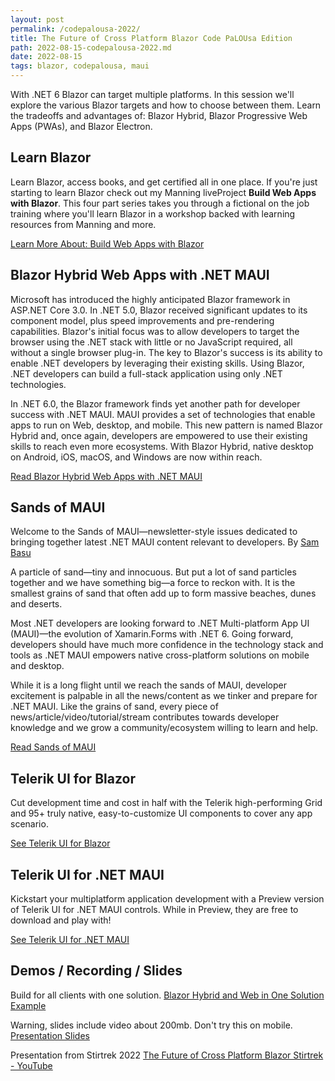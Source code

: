 ```yaml
---
layout: post
permalink: /codepalousa-2022/
title: The Future of Cross Platform Blazor Code PaLOUsa Edition
path: 2022-08-15-codepalousa-2022.md
date: 2022-08-15
tags: blazor, codepalousa, maui
---
```


With .NET 6 Blazor can target multiple platforms. In this session we'll explore the various Blazor targets and how to choose between them. Learn the tradeoffs and advantages of: Blazor Hybrid, Blazor Progressive Web Apps (PWAs), and Blazor Electron.

## Learn Blazor

Learn Blazor, access books, and get certified all in one place. If you're just starting to learn Blazor check out my Manning liveProject **Build Web Apps with Blazor**. This four part series takes you through a fictional on the job training where you'll learn Blazor in a workshop backed with learning resources from Manning and more.

<a class="btn btn-primary" href="https://www.manning.com/liveprojectseries/build-web-apps-with-blazor" target="_blank" title="Build Web Apps with Blazor">
        Learn More About: Build Web Apps with Blazor
</a>

## Blazor Hybrid Web Apps with .NET MAUI

Microsoft has introduced the highly anticipated Blazor framework in ASP.NET Core 3.0. In .NET 5.0, Blazor received significant updates to its component model, plus speed improvements and pre-rendering capabilities. Blazor's initial focus was to allow developers to target the browser using the .NET stack with little or no JavaScript required, all without a single browser plug-in. The key to Blazor's success is its ability to enable .NET developers by leveraging their existing skills. Using Blazor, .NET developers can build a full-stack application using only .NET technologies.

In .NET 6.0, the Blazor framework finds yet another path for developer success with .NET MAUI. MAUI provides a set of technologies that enable apps to run on Web, desktop, and mobile. This new pattern is named Blazor Hybrid and, once again, developers are empowered to use their existing skills to reach even more ecosystems. With Blazor Hybrid, native desktop on Android, iOS, macOS, and Windows are now within reach.

<a class="btn btn-primary" href="https://www.codemag.com/Article/2111092/Blazor-Hybrid-Web-Apps-with-.NET-MAUI" target="_blank" title="Read Blazor Hybrid Web Apps with .NET MAUI">
        Read Blazor Hybrid Web Apps with .NET MAUI
</a>

## Sands of MAUI

Welcome to the Sands of MAUI—newsletter-style issues dedicated to bringing together latest .NET MAUI content relevant to developers. By [Sam Basu](https://www.telerik.com/blogs/author/sam-basu)

A particle of sand—tiny and innocuous. But put a lot of sand particles together and we have something big—a force to reckon with. It is the smallest grains of sand that often add up to form massive beaches, dunes and deserts.

Most .NET developers are looking forward to .NET Multi-platform App UI (MAUI)—the evolution of Xamarin.Forms with .NET 6. Going forward, developers should have much more confidence in the technology stack and tools as .NET MAUI empowers native cross-platform solutions on mobile and desktop.

While it is a long flight until we reach the sands of MAUI, developer excitement is palpable in all the news/content as we tinker and prepare for .NET MAUI. Like the grains of sand, every piece of news/article/video/tutorial/stream contributes towards developer knowledge and we grow a community/ecosystem willing to learn and help.

<a class="btn btn-primary" href="https://www.telerik.com/blogs/tag/sands-of-maui" target="_blank" title="Sands of MAUI">
        Read Sands of MAUI
</a>

## Telerik UI for Blazor

Cut development time and cost in half with the Telerik high-performing Grid and 95+ truly native, easy-to-customize UI components to cover any app scenario.

<a class="btn btn-primary" href="https://www.telerik.com/blazor-ui" target="_blank" title="Telerik UI for Blazor">
        See Telerik UI for Blazor
</a>

## Telerik UI for .NET MAUI

Kickstart your multiplatform application development with a Preview version of Telerik UI for .NET MAUI controls. While in Preview, they are free to download and play with!

<a class="btn btn-primary" href="https://www.telerik.com/maui-ui" target="_blank" title="Telerik UI for .NET MAUI">
        See Telerik UI for .NET MAUI
</a>

## Demos / Recording / Slides

Build for all clients with one solution.
[Blazor Hybrid and Web in One Solution Example](https://github.com/EdCharbeneau/BlazorHybrid-SingleCodebase)

Warning, slides include video about 200mb. Don't try this on mobile.
[Presentation Slides](https://1drv.ms/p/s!Ak8aQRebrTvWsfcRtrPR0dGPxgVBUQ?e=ujggho)

Presentation from Stirtrek 2022
[The Future of Cross Platform Blazor Stirtrek - YouTube](https://www.youtube.com/watch?v=ik3Wxn0VCms)